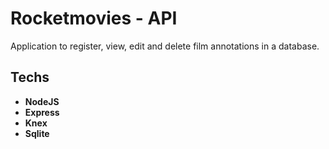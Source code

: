 # Rocketmovies - API

Application to register, view, edit and delete film annotations in a database.

## Techs

- **NodeJS** 
- **Express** 
- **Knex** 
- **Sqlite**
